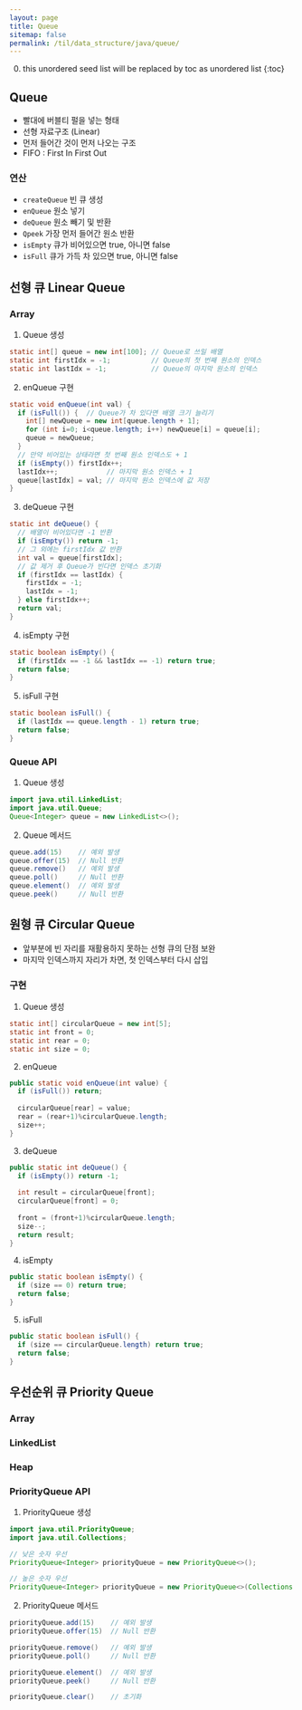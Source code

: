 ```yaml
---
layout: page
title: Queue
sitemap: false
permalink: /til/data_structure/java/queue/
---
```

0. this unordered seed list will be replaced by toc as unordered list
{:toc}

## Queue
- 빨대에 버블티 펄을 넣는 형태
- 선형 자료구조 (Linear)
- 먼저 들어간 것이 먼저 나오는 구조
- FIFO : First In First Out

### 연산
- `createQueue` 빈 큐 생성
- `enQueue` 원소 넣기
- `deQueue` 원소 빼기 및 반환
- `Qpeek` 가장 먼저 들어간 원소 반환
- `isEmpty` 큐가 비어있으면 true, 아니면 false
- `isFull` 큐가 가득 차 있으면 true, 아니면 false

## 선형 큐 Linear Queue
### Array
1. Queue 생성
  ```java
  static int[] queue = new int[100]; // Queue로 쓰일 배열
  static int firstIdx = -1;          // Queue의 첫 번째 원소의 인덱스
  static int lastIdx = -1;           // Queue의 마지막 원소의 인덱스
  ```

2. enQueue 구현
  ```java
  static void enQueue(int val) {
    if (isFull()) {  // Queue가 차 있다면 배열 크기 늘리기
      int[] newQueue = new int[queue.length + 1];
      for (int i=0; i<queue.length; i++) newQueue[i] = queue[i];
      queue = newQueue;
    }
    // 만약 비어있는 상태라면 첫 번째 원소 인덱스도 + 1
    if (isEmpty()) firstIdx++;
    lastIdx++;            // 마지막 원소 인덱스 + 1
    queue[lastIdx] = val; // 마지막 원소 인덱스에 값 저장
  }
  ```

3. deQueue 구현
  ```java
  static int deQueue() {
    // 배열이 비어있다면 -1 반환
    if (isEmpty()) return -1;
    // 그 외에는 firstIdx 값 반환
    int val = queue[firstIdx];
    // 값 제거 후 Queue가 빈다면 인덱스 초기화
    if (firstIdx == lastIdx) {
      firstIdx = -1;
      lastIdx = -1;
    } else firstIdx++;
    return val;
  }
  ```

4. isEmpty 구현
  ```java
  static boolean isEmpty() {
    if (firstIdx == -1 && lastIdx == -1) return true;
    return false;
  }
  ```

5. isFull 구현
  ```java
  static boolean isFull() {
    if (lastIdx == queue.length - 1) return true;
    return false;
  }
  ```

### Queue API
1. Queue 생성
  ```java
  import java.util.LinkedList;
  import java.util.Queue;
  Queue<Integer> queue = new LinkedList<>();
  ```

2. Queue 메서드
  ```java
  queue.add(15)    // 예외 발생
  queue.offer(15)  // Null 반환
  queue.remove()   // 예외 발생
  queue.poll()     // Null 반환
  queue.element()  // 예외 발생
  queue.peek()     // Null 반환
  ```

## 원형 큐 Circular Queue
- 앞부분에 빈 자리를 재활용하지 못하는 선형 큐의 단점 보완
- 마지막 인덱스까지 자리가 차면, 첫 인덱스부터 다시 삽입

### 구현
1. Queue 생성
  ```java
  static int[] circularQueue = new int[5];
  static int front = 0;
  static int rear = 0;
  static int size = 0;
  ```

2. enQueue
  ```java
  public static void enQueue(int value) {
    if (isFull()) return;
    
    circularQueue[rear] = value;
    rear = (rear+1)%circularQueue.length;
    size++;
  }
  ```

3. deQueue
  ```java
  public static int deQueue() {
    if (isEmpty()) return -1;
    
    int result = circularQueue[front];
    circularQueue[front] = 0;
    
    front = (front+1)%circularQueue.length;
    size--;
    return result;
  }
  ```

4. isEmpty
  ```java
  public static boolean isEmpty() {
    if (size == 0) return true;
    return false;
  }
  ```

5. isFull
  ```java
  public static boolean isFull() {
    if (size == circularQueue.length) return true;
    return false;
  }
  ```

## 우선순위 큐 Priority Queue
### Array

### LinkedList

### Heap

### PriorityQueue API
1. PriorityQueue 생성
  ```java
  import java.util.PriorityQueue;
  import java.util.Collections;
  
  // 낮은 숫자 우선
  PriorityQueue<Integer> priorityQueue = new PriorityQueue<>();
  
  // 높은 숫자 우선
  PriorityQueue<Integer> priorityQueue = new PriorityQueue<>(Collections.reverseOrder());
  ```

2. PriorityQueue 메서드
  ```java
  priorityQueue.add(15)    // 예외 발생
  priorityQueue.offer(15)  // Null 반환
  
  priorityQueue.remove()   // 예외 발생
  priorityQueue.poll()     // Null 반환
  
  priorityQueue.element()  // 예외 발생
  priorityQueue.peek()     // Null 반환
  
  priorityQueue.clear()    // 초기화
  ```
